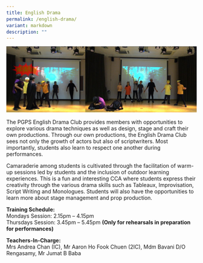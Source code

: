 ```yaml
---
title: English Drama
permalink: /english-drama/
variant: markdown
description: ""
---
```

![](/images/English_Drama_Club.jpg)

The PGPS English Drama Club provides members with opportunities to explore various drama techniques as well as design, stage and craft their own productions. Through our own productions, the English Drama Club sees not only the growth of actors but also of scriptwriters. Most importantly, students also learn to respect one another during performances. 

Camaraderie among students is cultivated through the facilitation of warm-up sessions led by students and the inclusion of outdoor learning experiences. This is a fun and interesting CCA where students express their creativity through the various drama skills such as Tableaux, Improvisation, Script Writing and Monologues. Students will also have the opportunities to learn more about stage management and prop production. 

<b>Training Schedule:</b> <br>
Mondays Session: 		2.15pm – 4.15pm <br>
Thursdays Session: 	3.45pm – 5.45pm <b>(Only for rehearsals in preparation for performances)</b>

<b>Teachers-In-Charge: </b> <br>
Mrs Andrea Chan (IC), Mr Aaron Ho Fook Chuen (2IC), Mdm Bavani D/O Rengasamy, Mr Jumat B Baba